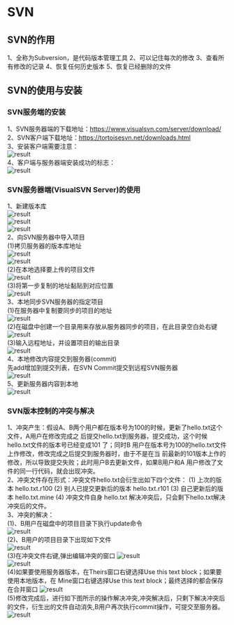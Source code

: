 # SVN  
## SVN的作用  
1、全称为Subversion，是代码版本管理工具
2、可以记住每次的修改
3、查看所有修改的记录
4、恢复任何历史版本
5、恢复已经删除的文件
## SVN的使用与安装  
### SVN服务端的安装  
1、SVN服务器端的下载地址：https://www.visualsvn.com/server/download/  
2、SVN客户端下载地址：https://tortoisesvn.net/downloads.html  
3、安装客户端需要注意：  
![result](https://static01.imgkr.com/temp/7a5364963ad5454dad8ce2e4497561f2.png)  
4、客户端与服务器端安装成功的标志：  
![result](https://static01.imgkr.com/temp/32c24d76c0974990b83858ded02f3818.png)  
### SVN服务器端(VisualSVN Server)的使用   
 1、新建版本库  
 ![result](https://static01.imgkr.com/temp/9b3fc5b109f5435fa4a97d6f449f0e91.png)  
 ![result](https://static01.imgkr.com/temp/5874dc3b0d6c4cceaa88ad81af4c639f.png)  
 ![result](https://static01.imgkr.com/temp/b34c5878654249c69595232131327c59.png)  
2、向SVN服务器中导入项目  
(1)拷贝服务器的版本库地址  
![result](https://static01.imgkr.com/temp/09de3e7349c747a7acc3a4b70da50446.png)  
![result](https://static01.imgkr.com/temp/d4e9d42d286c4d32b1a91ce5be44ffcd.png)  
(2)在本地选择要上传的项目文件  
![result](https://static01.imgkr.com/temp/2f71d0d9d7cb43f2803614fe88a0de59.png)  
(3)将第一步复制的地址黏贴到对应位置   
![result](https://static01.imgkr.com/temp/d09b53478aa2463daa282c4104ae2b2d.png)  
3、本地同步SVN服务器的指定项目  
(1)在服务器中复制要同步的项目的地址  
![result](https://static01.imgkr.com/temp/4e7a4fa8296e4dadab71f96b7687a919.png)  
(2)在磁盘中创建一个目录用来存放从服务器同步的项目，在此目录空白处右键  
![result](https://static01.imgkr.com/temp/748abd121c344710abc36a8e3bf5c29c.png)  
(3)输入远程地址，并设置项目的输出目录  
![result](https://static01.imgkr.com/temp/c4576c0a08514412a6ab34e2ab6e5b11.png)  
4、本地修改内容提交到服务器(commit)  
 先add增加到提交列表，在SVN Commit提交到远程SVN服务器  
 ![result](https://static01.imgkr.com/temp/c4576c0a08514412a6ab34e2ab6e5b11.png)    
 5、更新服务器内容到本地  
 ![result](https://static01.imgkr.com/temp/3b82037f55db45209b9c58810f33f513.png)  
### SVN版本控制的冲突与解决  
1、冲突产生：假设A、B两个用户都在版本号为100的时候，更新了hello.txt这个文件，A用户在修改完成之 后提交hello.txt到服务器，提交成功，这个时候hello.txt文件的版本号已经变成101 了；同时B 用户在版本号为100的hello.txt文件上作修改，修改完成之后提交到服务器时，由于不是在当 前最新的101版本上作的修改，所以导致提交失败；此时用户B去更新文件，如果B用户和A 用户修改了文件的同一行代码，就会出现冲突。  
2、冲突文件存在形式：冲突文件hello.txt会衍生出如下四个文件：
(1) 上次的版本 hello.txt.r100
(2) 别人已提交更新后的版本 hello.txt.r101
(3) 自己更新后的版本 hello.txt.mine
(4) 冲突文件自身 hello.txt
解决冲突后，只会剩下hello.txt解决冲突后的文件。  
3、冲突的解决：  
(1)、B用户在磁盘中的项目目录下执行update命令  
![result](https://static01.imgkr.com/temp/e0a8a1ebb79447e083ff52ecac190108.png)  
(2)、B用户的项目目录下出现如下文件   
![result](https://static01.imgkr.com/temp/6d94de653501466f80f7a9e30f75d5d6.png)   
(3)在冲突文件右键,弹出编辑冲突的窗口
![result](https://static01.imgkr.com/temp/ec8515ee86f044d192ce434da30efab7.png)  
![result](https://static01.imgkr.com/temp/60962bfa924442238a70836d3b1aea98.png)  
(4)如果要使用服务器版本，在Theirs窗口右键选择Use this text block；如果要使用本地版本，在 Mine窗口右键选择Use this text block；最终选择的都会保存在合并窗口
![result](https://static01.imgkr.com/temp/325a1a0407df4fceb30f4eddfa6de8e1.png)  
(5)修改完成后，进行如下图所示的操作解决冲突,冲突解决后，只剩下解决冲突后的文件，衍生出的文件自动消失,B用户再次执行commit操作，可提交至服务器。  
![result](https://static01.imgkr.com/temp/73a66cb525ac47609c6d70b3ce354238.png)  


 


  